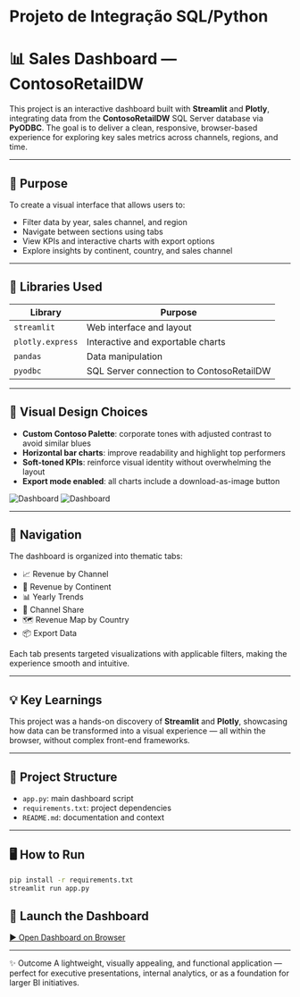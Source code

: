 # Projeto de Integração SQL/Python

# 📊 Sales Dashboard — ContosoRetailDW

This project is an interactive dashboard built with **Streamlit** and **Plotly**, integrating data from the **ContosoRetailDW** SQL Server database via **PyODBC**. The goal is to deliver a clean, responsive, browser-based experience for exploring key sales metrics across channels, regions, and time.

---

## 🚀 Purpose

To create a visual interface that allows users to:

- Filter data by year, sales channel, and region  
- Navigate between sections using tabs  
- View KPIs and interactive charts with export options  
- Explore insights by continent, country, and sales channel

---

## 🧰 Libraries Used

| Library            | Purpose                                               |
|--------------------|-------------------------------------------------------|
| `streamlit`        | Web interface and layout                              |
| `plotly.express`   | Interactive and exportable charts                     |
| `pandas`           | Data manipulation                                     |
| `pyodbc`           | SQL Server connection to ContosoRetailDW              |

---

## 🎨 Visual Design Choices

- **Custom Contoso Palette**: corporate tones with adjusted contrast to avoid similar blues  
- **Horizontal bar charts**: improve readability and highlight top performers  
- **Soft-toned KPIs**: reinforce visual identity without overwhelming the layout  
- **Export mode enabled**: all charts include a download-as-image button

 ![Dashboard](https://github.com/user-attachments/assets/03bb3004-aa85-4272-8a6e-5c372d258d63) 
 ![Dashboard](https://github.com/user-attachments/assets/679de1e3-b1ff-408f-aeb0-04c240736c8f) 

---

## 🧭 Navigation

The dashboard is organized into thematic tabs:

- 📈 Revenue by Channel  
- 📍 Revenue by Continent  
- 📊 Yearly Trends  
- 🥧 Channel Share  
- 🗺️ Revenue Map by Country  
- 📦 Export Data  

Each tab presents targeted visualizations with applicable filters, making the experience smooth and intuitive.

---

## 💡 Key Learnings

This project was a hands-on discovery of **Streamlit** and **Plotly**, showcasing how data can be transformed into a visual experience — all within the browser, without complex front-end frameworks.

---

## 📂 Project Structure

- `app.py`: main dashboard script  
- `requirements.txt`: project dependencies  
- `README.md`: documentation and context

---

## 🖥️ How to Run

```bash
pip install -r requirements.txt
streamlit run app.py
````
## 🚀 Launch the Dashboard

[▶️ Open Dashboard on Browser](http://localhost:8501)

----
✨ Outcome
A lightweight, visually appealing, and functional application — perfect for executive presentations, internal analytics, or as a foundation for larger BI initiatives.
````


